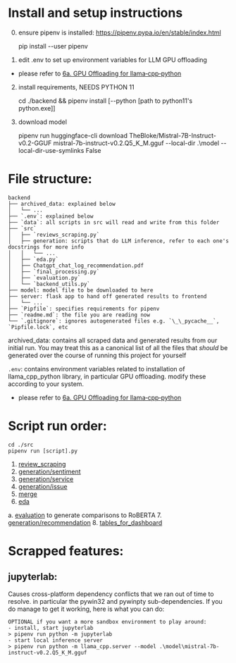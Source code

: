 # Install and setup instructions
0. ensure pipenv is installed: https://pipenv.pypa.io/en/stable/index.html

	pip install --user pipenv

1. edit .env to set up environment variables for LLM GPU offloading
- please refer to [6a. GPU Offloading for llama‐cpp‐python](https://github.com/calebleehy/gxs-sentiment-analysis/wiki/6a.-GPU-Offloading-for-llama%E2%80%90cpp%E2%80%90python)

2. install requirements, NEEDS PYTHON 11

	cd ./backend && pipenv install [--python [path to python11's python.exe]]

3. download model

	pipenv run huggingface-cli download TheBloke/Mistral-7B-Instruct-v0.2-GGUF mistral-7b-instruct-v0.2.Q5_K_M.gguf --local-dir .\model --local-dir-use-symlinks False

# File structure:
	backend
	├── archived_data: explained below
	│	└── ...
	├── `.env`: explained below
	├── `data`: all scripts in src will read and write from this folder
	├── `src`
	│	├── `reviews_scraping.py`
	│	├── generation: scripts that do LLM inference, refer to each one's docstrings for more info
	│	│	└── ...
	│	├── `eda.py`
	│	├── Chatgpt_chat_log_recommendation.pdf
	│	├── `final_processing.py`
	│	├── `evaluation.py`
	│	└── `backend_utils.py`
	├── model: model file to be downloaded to here
	├── server: flask app to hand off generated results to frontend 
	│	└── ...
	├── `Pipfile`: specifies requirements for pipenv
	├── `readme.md`: the file you are reading now
	└── `.gitignore`: ignores autogenerated files e.g. `\_\_pycache__`, `Pipfile.lock`, etc

archived_data: contains all scraped data and generated results from our initial run. You may treat this as a canonical list of all the files that *should* be generated over the course of running this project for yourself

`.env`: contains environment variables related to installation of llama_cpp_python library, in particular GPU offloading. modify these according to your system. 
- please refer to [6a. GPU Offloading for llama‐cpp‐python](https://github.com/calebleehy/gxs-sentiment-analysis/wiki/6a.-GPU-Offloading-for-llama%E2%80%90cpp%E2%80%90python)

# Script run order:
    cd ./src
	pipenv run [script].py
1. [review_scraping](src/review_scraping.py)
2. [generation/sentiment](src/generation/sentiment.py)
3. [generation/service](src/generation/service.py)
4. [generation/issue](src/generation/issue.py)
5. [merge](src/merge.py)
6. [eda](src/eda.py)

  a. [evaluation](src/evaluation.py) to generate comparisons to RoBERTA
7. [generation/recommendation](src/generation/recommendation.py)
8. [tables_for_dashboard](src/tables_for_dashboard.py)

# Scrapped features: 
## jupyterlab: 
Causes cross-platform dependency conflicts that we ran out of time to resolve. in particular the pywin32 and pywinpty sub-dependencies. If you do manage to get it working, here is what you can do:

	OPTIONAL if you want a more sandbox environment to play around: 
	- install, start jupyterlab
	> pipenv run python -m jupyterlab
	- start local inference server
	> pipenv run python -m llama_cpp.server --model .\model\mistral-7b-instruct-v0.2.Q5_K_M.gguf

